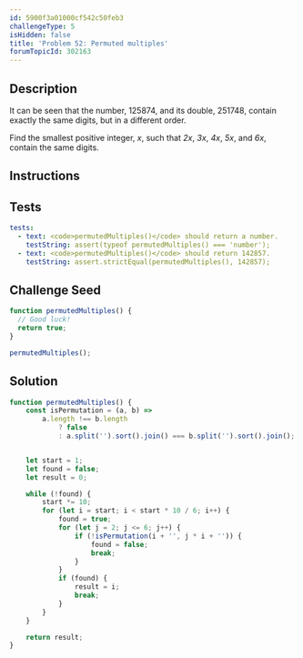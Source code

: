 ```yaml
---
id: 5900f3a01000cf542c50feb3
challengeType: 5
isHidden: false
title: 'Problem 52: Permuted multiples'
forumTopicId: 302163
---
```


## Description
<section id='description'>

It can be seen that the number, 125874, and its double, 251748, contain exactly the same digits, but in a different order.

Find the smallest positive integer, <var>x</var>, such that <var>2x</var>, <var>3x</var>, <var>4x</var>, <var>5x</var>, and <var>6x</var>, contain the same digits.

</section>

## Instructions
<section id='instructions'>

</section>

## Tests
<section id='tests'>

```yml
tests:
  - text: <code>permutedMultiples()</code> should return a number.
    testString: assert(typeof permutedMultiples() === 'number');
  - text: <code>permutedMultiples()</code> should return 142857.
    testString: assert.strictEqual(permutedMultiples(), 142857);

```

</section>

## Challenge Seed
<section id='challengeSeed'>

<div id='js-seed'>

```js
function permutedMultiples() {
  // Good luck!
  return true;
}

permutedMultiples();
```

</div>



</section>

## Solution
<section id='solution'>


```js
function permutedMultiples() {
    const isPermutation = (a, b) =>
        a.length !== b.length
            ? false
            : a.split('').sort().join() === b.split('').sort().join();


    let start = 1;
    let found = false;
    let result = 0;

    while (!found) {
        start *= 10;
        for (let i = start; i < start * 10 / 6; i++) {
            found = true;
            for (let j = 2; j <= 6; j++) {
                if (!isPermutation(i + '', j * i + '')) {
                    found = false;
                    break;
                }
            }
            if (found) {
                result = i;
                break;
            }
        }
    }

    return result;
}
```

</section>
